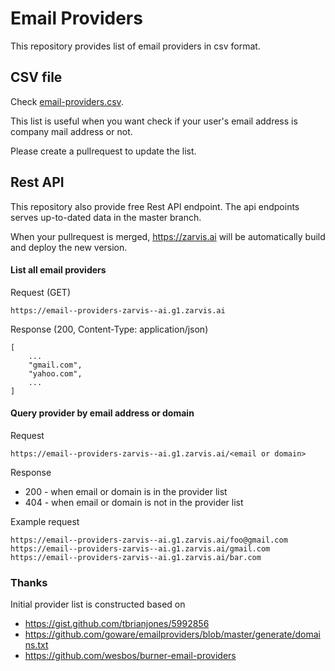 # Email Providers

This repository provides list of email providers in csv format.

## CSV file
Check [email-providers.csv](https://github.com/zarvis-ai/email-providers/blob/master/email-providers.csv).

This list is useful when you want check if your user's email address is company mail address or not.

Please create a pullrequest to update the list.

## Rest API

This repository also provide free Rest API endpoint. The api endpoints serves up-to-dated data in the master branch.

When your pullrequest is merged, https://zarvis.ai will be automatically build and deploy the new version.


#### List all email providers

Request (GET)
```
https://email--providers-zarvis--ai.g1.zarvis.ai
```

Response (200, Content-Type: application/json)
```
[
    ...
    "gmail.com",
    "yahoo.com",
    ...
]
```

#### Query provider by email address or domain

Request
```
https://email--providers-zarvis--ai.g1.zarvis.ai/<email or domain>
```

Response

 - 200 - when email or domain is in the provider list
 - 404 - when email or domain is not in the provider list


Example request

```
https://email--providers-zarvis--ai.g1.zarvis.ai/foo@gmail.com
https://email--providers-zarvis--ai.g1.zarvis.ai/gmail.com
https://email--providers-zarvis--ai.g1.zarvis.ai/bar.com
```



### Thanks

Initial provider list is constructed based on
- https://gist.github.com/tbrianjones/5992856
- https://github.com/goware/emailproviders/blob/master/generate/domains.txt
- https://github.com/wesbos/burner-email-providers
